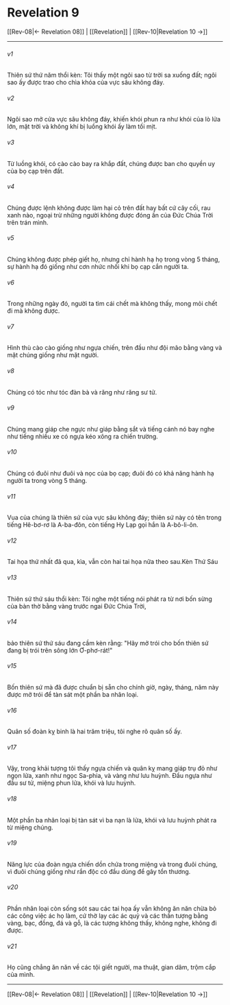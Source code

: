 # Revelation 9

[[Rev-08|← Revelation 08]] | [[Revelation]] | [[Rev-10|Revelation 10 →]]
***



###### v1 
Thiên sứ thứ năm thổi kèn: Tôi thấy một ngôi sao từ trời sa xuống đất; ngôi sao ấy được trao cho chìa khóa của vực sâu không đáy. 

###### v2 
Ngôi sao mở cửa vực sâu không đáy, khiến khói phun ra như khói của lò lửa lớn, mặt trời và không khí bị luồng khói ấy làm tối mịt. 

###### v3 
Từ luồng khói, có cào cào bay ra khắp đất, chúng được ban cho quyền uy của bọ cạp trên đất. 

###### v4 
Chúng được lệnh không được làm hại cỏ trên đất hay bất cứ cây cối, rau xanh nào, ngoại trừ những người không được đóng ấn của Đức Chúa Trời trên trán mình. 

###### v5 
Chúng không được phép giết họ, nhưng chỉ hành hạ họ trong vòng 5 tháng, sự hành hạ đó giống như cơn nhức nhối khi bọ cạp cắn người ta. 

###### v6 
Trong những ngày đó, người ta tìm cái chết mà không thấy, mong mỏi chết đi mà không được. 

###### v7 
Hình thù cào cào giống như ngựa chiến, trên đầu như đội mão bằng vàng và mặt chúng giống như mặt người. 

###### v8 
Chúng có tóc như tóc đàn bà và răng như răng sư tử. 

###### v9 
Chúng mang giáp che ngực như giáp bằng sắt và tiếng cánh nó bay nghe như tiếng nhiều xe có ngựa kéo xông ra chiến trường. 

###### v10 
Chúng có đuôi như đuôi và nọc của bọ cạp; đuôi đó có khả năng hành hạ người ta trong vòng 5 tháng. 

###### v11 
Vua của chúng là thiên sứ của vực sâu không đáy; thiên sứ này có tên trong tiếng Hê-bơ-rơ là A-ba-đôn, còn tiếng Hy Lạp gọi hắn là A-bô-li-ôn. 

###### v12 
Tai họa thứ nhất đã qua, kìa, vẫn còn hai tai họa nữa theo sau.Kèn Thứ Sáu 

###### v13 
Thiên sứ thứ sáu thổi kèn: Tôi nghe một tiếng nói phát ra từ nơi bốn sừng của bàn thờ bằng vàng trước ngai Đức Chúa Trời, 

###### v14 
bảo thiên sứ thứ sáu đang cầm kèn rằng: "Hãy mở trói cho bốn thiên sứ đang bị trói trên sông lớn Ơ-phơ-rát!" 

###### v15 
Bốn thiên sứ mà đã được chuẩn bị sẵn cho chính giờ, ngày, tháng, năm này được mở trói để tàn sát một phần ba nhân loại. 

###### v16 
Quân số đoàn kỵ binh là hai trăm triệu, tôi nghe rõ quân số ấy. 

###### v17 
Vậy, trong khải tượng tôi thấy ngựa chiến và quân kỵ mang giáp trụ đỏ như ngọn lửa, xanh như ngọc Sa-phia, và vàng như lưu huỳnh. Đầu ngựa như đầu sư tử, miệng phun lửa, khói và lưu huỳnh. 

###### v18 
Một phần ba nhân loại bị tàn sát vì ba nạn là lửa, khói và lưu huỳnh phát ra từ miệng chúng. 

###### v19 
Năng lực của đoàn ngựa chiến dồn chứa trong miệng và trong đuôi chúng, vì đuôi chúng giống như rắn độc có đầu dùng để gây tổn thương. 

###### v20 
Phần nhân loại còn sống sót sau các tai họa ấy vẫn không ăn năn chừa bỏ các công việc ác họ làm, cứ thờ lạy các ác quỷ và các thần tượng bằng vàng, bạc, đồng, đá và gỗ, là các tượng không thấy, không nghe, không đi được. 

###### v21 
Họ cũng chẳng ăn năn về các tội giết người, ma thuật, gian dâm, trộm cắp của mình.

***
[[Rev-08|← Revelation 08]] | [[Revelation]] | [[Rev-10|Revelation 10 →]]
